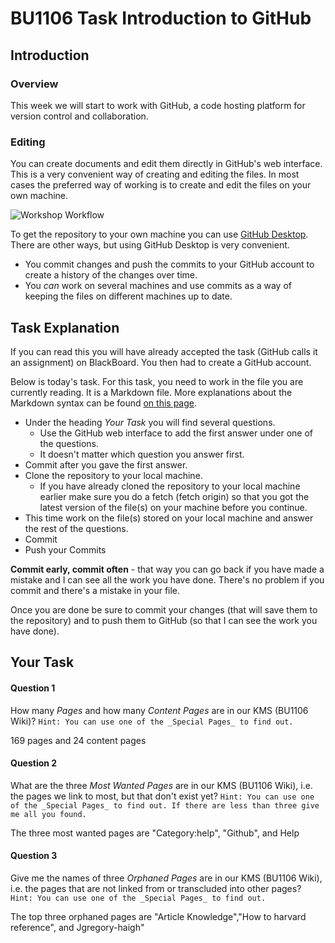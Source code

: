 # BU1106 Task Introduction to GitHub

## Introduction

### Overview

This week we will start to work with GitHub, a code hosting platform for version control and collaboration.

### Editing

You can create documents and edit them directly in GitHub's web interface. This is a very convenient way of creating and editing the files. 
In most cases the preferred way of working is to create and edit the files on your own machine. 

![Workshop Workflow](images/workflow.png "Workshop Workflow")

To get the repository to your own machine you can use [GitHub Desktop](https://desktop.github.com/). 
There are other ways, but using GitHub Desktop is very convenient.

* You commit changes and push the commits to your GitHub account to create a history of the changes over time.
* You _can_ work on several machines and use commits as a way of keeping the files on different machines up to date. 

## Task Explanation

If you can read this you will have already accepted the task (GitHub calls it an assignment) on BlackBoard. You then had to create a GitHub account.

Below is today's task. For this task, you need to work in the file you are currently reading. It is a Markdown file. More explanations about the Markdown syntax can be found [on this page](https://guides.github.com/features/mastering-markdown/).

* Under the heading _Your Task_ you will find several questions. 
  * Use the GitHub web interface to add the first answer under one of the questions. 
  * It doesn't matter which question you answer first. 
* Commit after you gave the first answer. 
* Clone the repository to your local machine. 
  * If you have already cloned the repository to your local machine earlier make sure you do a fetch (fetch origin) so that you got the latest version of the file(s) on your machine before you continue.  
* This time work on the file(s) stored on your local machine and answer the rest of the questions. 
* Commit
* Push your Commits


**Commit early, commit often** - that way you can go back if you have made a mistake and I can see all the work you have done. There's no problem if you commit and there's a mistake in your file.  

Once you are done be sure to commit your changes (that will save them to the repository) and to push them to GitHub (so that I can see the work you have done).


## Your Task

#### Question 1

How many _Pages_ and how many _Content Pages_ are in our KMS (BU1106 Wiki)?
`Hint: You can use one of the _Special Pages_ to find out. `

169 pages and 24 content pages


#### Question 2
What are the three _Most Wanted Pages_ are in our KMS (BU1106 Wiki), i.e. the pages we link to most, but that don't exist yet?
`Hint: You can use one of the _Special Pages_ to find out. If there are less than three give me all you found. `

The three most wanted pages are "Category:help", "Github", and Help

#### Question 3
Give me the names of three _Orphaned Pages_ are in our KMS (BU1106 Wiki), i.e. the pages that are not linked from or transcluded into other pages?
`Hint: You can use one of the _Special Pages_ to find out. `

The top three orphaned pages are "Article Knowledge","How to harvard reference", and Jgregory-haigh"
